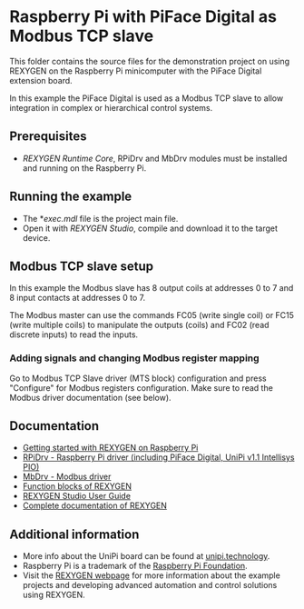 Raspberry Pi with PiFace Digital as Modbus TCP slave 
====================================================
 
This folder contains the source files for the demonstration project on using
REXYGEN on the Raspberry Pi minicomputer with the PiFace Digital 
extension board. 

In this example the PiFace Digital is used as a Modbus TCP slave to allow 
integration in complex or hierarchical control systems.

## Prerequisites ##

- *REXYGEN Runtime Core*, RPiDrv and MbDrv modules must be installed and running on the 
Raspberry Pi.

## Running the example ##

- The **exec.mdl* file is the project main file.
- Open it with *REXYGEN Studio*, compile and download it to the target device.

## Modbus TCP slave setup ##
In this example the Modbus slave has 8 output coils at addresses 0 to 7 and 8 
input contacts at addresses 0 to 7. 

The Modbus master can use the commands FC05 (write single coil) or FC15 (write 
multiple coils) to manipulate the outputs (coils) and FC02 (read discrete 
inputs) to read the inputs.  

### Adding signals and changing Modbus register mapping ###
Go to Modbus TCP Slave driver (MTS block) configuration and press "Configure" 
for Modbus registers configuration. Make sure to read the Modbus driver 
documentation (see below).

## Documentation ##

- [Getting started with REXYGEN on Raspberry Pi](https://www.rexygen.com/doc/PDF/ENGLISH/RexygenGettingStarted_RasPi_ENG.pdf)
- [RPiDrv - Raspberry Pi driver (including PiFace Digital, UniPi v1.1 Intellisys PIO)](https://www.rexygen.com/doc/PDF/ENGLISH/RPiDrv_ENG.pdf)
- [MbDrv - Modbus driver](https://www.rexygen.com/doc/PDF/ENGLISH/MbDrv_ENG.pdf)
- [Function blocks of REXYGEN](https://www.rexygen.com/doc/PDF/ENGLISH/BRef_ENG.pdf)
- [REXYGEN Studio User Guide](https://www.rexygen.com/doc/PDF/ENGLISH/RexygenStudio_ENG.pdf)
- [Complete documentation of REXYGEN](http://www.rexygen.com/documentation-and-support)

## Additional information ##

- More info about the UniPi board can be found at [unipi.technology](http://www.unipi.technology).
- Raspberry Pi is a trademark of the [Raspberry Pi Foundation](http://www.raspberrypi.org).
- Visit the [REXYGEN webpage](http://www.rexygen.com) 
for more information about the example projects and developing advanced 
automation and control solutions using REXYGEN.